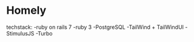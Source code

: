 # Homely

techstack:
-ruby on rails 7
-ruby 3
-PostgreSQL
-TailWind + TailWindUI
-StimulusJS
-Turbo

